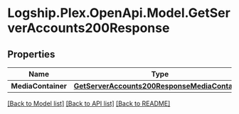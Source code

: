 # Logship.Plex.OpenApi.Model.GetServerAccounts200Response

## Properties

Name | Type | Description | Notes
------------ | ------------- | ------------- | -------------
**MediaContainer** | [**GetServerAccounts200ResponseMediaContainer**](GetServerAccounts200ResponseMediaContainer.md) |  | [optional] 

[[Back to Model list]](../../README.md#documentation-for-models) [[Back to API list]](../../README.md#documentation-for-api-endpoints) [[Back to README]](../../README.md)

